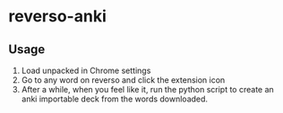 # reverso-anki

## Usage

1. Load unpacked in Chrome settings
2. Go to any word on reverso and click the extension icon
3. After a while, when you feel like it, run the python script to create an anki importable deck from the words downloaded.
